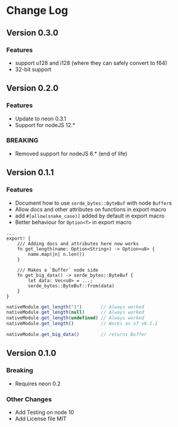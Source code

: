 Change Log
==========

## Version 0.3.0

### Features
* support u128 and i128 (where they can safely convert to f64)
* 32-bit support

## Version 0.2.0

### Features

* Update to neon 0.3.1
* Support for nodeJS 12.*

### BREAKING

* Removed support for nodeJS 6.* (end of life)

## Version 0.1.1

### Features

* Document how to use `serde_bytes::ByteBuf` with node `Buffer`s
* Allow docs and other attributes on functions in export macro
* add `#[allow(snake_case)]` added by default in export macro
* Better behaviour for `Option<T>` in export macro

```rust,no-run
...
export! {
    /// Adding docs and attributes here now works
    fn get_length(name: Option<String>) -> Option<u8> {
        name.map(|n| n.len())
    }

    /// Makes a `Buffer` node side
    fn get_big_data() -> serde_bytes::ByteBuf {
        let data: Vec<u8> = ...;
        serde_bytes::ByteBuf::from(data)
    }
}
```
```javascript
nativeModule.get_length("1")       // Always worked
nativeModule.get_length(null)      // Always worked
nativeModule.get_length(undefined) // Always worked
nativeModule.get_length()          // Works as of v0.1.1

nativeModule.get_big_data()        // returns Buffer
```


## Version 0.1.0

### Breaking

* Requires neon 0.2

### Other Changes

* Add Testing on node 10
* Add License file MIT
